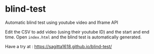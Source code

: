 # blind-test
Automatic blind test using youtube video and Iframe API


Edit the CSV to add video (using their youtube ID) and the start and end time. Open `index.html` and the blind test is automatically generated.

Have a try at : https://sagitta1618.github.io/blind-test/

